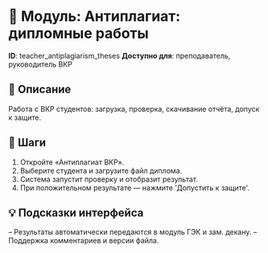 # 📘 Модуль: Антиплагиат: дипломные работы
**ID**: teacher_antiplagiarism_theses
**Доступно для**: преподаватель, руководитель ВКР

## 📝 Описание
Работа с ВКР студентов: загрузка, проверка, скачивание отчёта, допуск к защите.

## 🩜 Шаги
1. Откройте «Антиплагиат ВКР».
2. Выберите студента и загрузите файл диплома.
3. Система запустит проверку и отобразит результат.
4. При положительном результате — нажмите 'Допустить к защите'.

## 💡 Подсказки интерфейса
– Результаты автоматически передаются в модуль ГЭК и зам. декану.
– Поддержка комментариев и версии файла.
